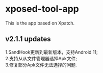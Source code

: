 # xposed-tool-app
This is the app based on Xpatch.

## v2.1.1 updates
1.SandHook更新到最新版本，支持Android 11;  
2.支持从从文件管理器选择Apk文件;  
3.修复部分Apk文件无法选择的问题.
